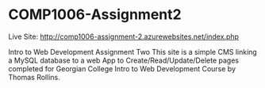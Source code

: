 ﻿# COMP1006-Assignment2
Live Site: http://comp1006-assignment-2.azurewebsites.net/index.php

Intro to Web Development Assignment Two
This site is a simple CMS linking a MySQL database to a web App to Create/Read/Update/Delete pages completed for Georgian College Intro to Web Development Course by Thomas Rollins.
